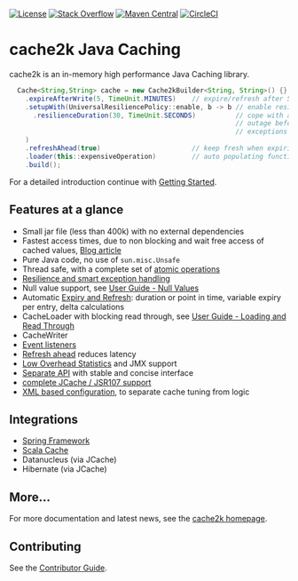 [![License](https://x.h7e.eu/badges/txt/license/apache)](https://www.apache.org/licenses/LICENSE-2.0.html)
[![Stack Overflow](https://x.h7e.eu/badges/txt/stackoverflow/cache2k)](https://stackoverflow.com/questions/tagged/cache2k)
[![Maven Central](https://maven-badges.herokuapp.com/maven-central/org.cache2k/cache2k-core/badge.svg)](https://maven-badges.herokuapp.com/maven-central/org.cache2k/cache2k-core)
[![CircleCI](https://circleci.com/gh/cache2k/cache2k/tree/master.svg?style=shield)](https://circleci.com/gh/cache2k/cache2k/tree/master)

# cache2k Java Caching

cache2k is an in-memory high performance Java Caching library.

````java
  Cache<String,String> cache = new Cache2kBuilder<String, String>() {}
    .expireAfterWrite(5, TimeUnit.MINUTES)    // expire/refresh after 5 minutes
    .setupWith(UniversalResiliencePolicy::enable, b -> b // enable resilience policy
      .resilienceDuration(30, TimeUnit.SECONDS)          // cope with at most 30 seconds
                                                         // outage before propagating 
                                                         // exceptions
    )
    .refreshAhead(true)                       // keep fresh when expiring
    .loader(this::expensiveOperation)         // auto populating function
    .build();

````

For a detailed introduction continue with [Getting Started](https://cache2k.org/docs/latest/user-guide.html#getting-started).

## Features at a glance

 * Small jar file (less than 400k) with no external dependencies
 * Fastest access times, due to non blocking and wait free access of cached values, [Blog article](https://cruftex.net/2017/09/01/Java-Caching-Benchmarks-Part-3.html)
 * Pure Java code, no use of `sun.misc.Unsafe`
 * Thread safe, with a complete set of [atomic operations](https://cache2k.org/docs/latest/user-guide.html#atomic-operations)
 * [Resilience and smart exception handling](https://cache2k.org/docs/latest/user-guide.html#resilience) 
 * Null value support, see [User Guide - Null Values](https://cache2k.org/docs/latest/user-guide.html#null-values)
 * Automatic [Expiry and Refresh](https://cache2k.org/docs/latest/user-guide.html#expiry-and-refresh): duration or point in time, variable expiry per entry, delta calculations
 * CacheLoader with blocking read through, see [User Guide - Loading and Read Through](https://cache2k.org/docs/latest/user-guide.html#loading-read-through)
 * CacheWriter
 * [Event listeners](https://cache2k.org/docs/latest/user-guide.html#event-listeners)
 * [Refresh ahead](https://cache2k.org/docs/latest/user-guide.html#refresh-ahead) reduces latency
 * [Low Overhead Statistics](https://cache2k.org/docs/latest/user-guide.html#statistics) and JMX support
 * [Separate API](https://cache2k.org/docs/latest/apidocs/cache2k-api/index.html) with stable and concise interface
 * [complete JCache / JSR107 support](https://cache2k.org/docs/latest/user-guide.html#jcache)
 * [XML based configuration](https://cache2k.org/docs/latest/user-guide.html#xml-configuration), to separate cache tuning from logic

## Integrations

 * [Spring Framework](https://cache2k.org/docs/latest/user-guide.html#spring)
 * [Scala Cache](https://github.com/cb372/scalacache)
 * Datanucleus (via JCache)
 * Hibernate (via JCache)

## More...

For more documentation and latest news, see the [cache2k homepage](https://cache2k.org).

## Contributing

See the [Contributor Guide](CONTRIBUTING.md).
